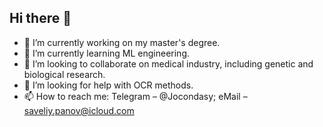 ## Hi there 👋

- 🔭 I’m currently working on my master's degree.
- 🌱 I’m currently learning ML engineering.
- 👯 I’m looking to collaborate on medical industry, including genetic and biological research.
- 🤔 I’m looking for help with OCR methods.
- 📫 How to reach me: Telegram – @Jocondasy; eMail – saveliy.panov@icloud.com

